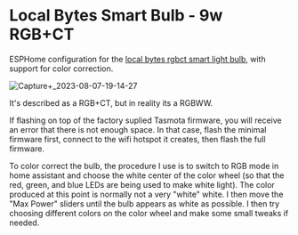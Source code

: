 # Local Bytes Smart Bulb - 9w RGB+CT
ESPHome configuration for the <a href="https://www.mylocalbytes.com/products/smart-bulb-9w-rgbct">local bytes rgbct smart light bulb</a>, with support for color correction.

![Capture+_2023-08-07-19-14-27](https://github.com/JamesSwift/localbytes-bulb-9w-rgbct/assets/2080205/37edc3af-0707-4691-892a-eae50c8ebfad)


It's described as a RGB+CT, but in reality its a RGBWW.

If flashing on top of the factory suplied Tasmota firmware, you will receive an error that there is not enough space. In that case, flash the minimal firmware first, connect to the wifi hotspot it creates, then flash the full firmware.

To color correct the bulb, the procedure I use is to switch to RGB mode in home assistant and choose the white center of the color wheel (so that the red, green, and blue LEDs are being used to make white light). The color produced at this point is normally not a very "white" white. I then move the "Max Power" sliders until the bulb appears as white as possible. I then try choosing different colors on the color wheel and make some small tweaks if needed.
